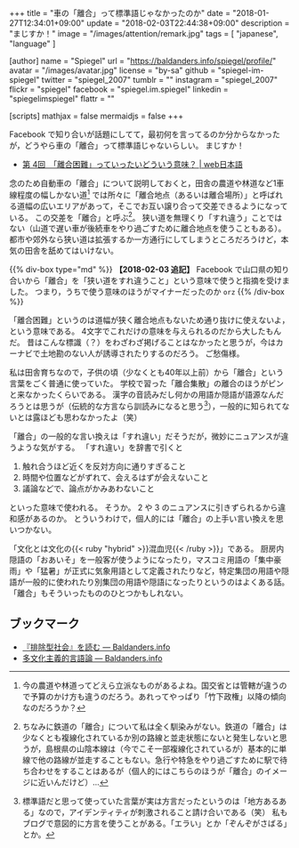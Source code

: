 +++
title = "車の「離合」って標準語じゃなかったのか"
date =  "2018-01-27T12:34:01+09:00"
update =  "2018-02-03T22:44:38+09:00"
description = "まじすか！"
image = "/images/attention/remark.jpg"
tags        = [ "japanese", "language" ]

[author]
  name      = "Spiegel"
  url       = "https://baldanders.info/spiegel/profile/"
  avatar    = "/images/avatar.jpg"
  license   = "by-sa"
  github    = "spiegel-im-spiegel"
  twitter   = "spiegel_2007"
  tumblr    = ""
  instagram = "spiegel_2007"
  flickr    = "spiegel"
  facebook  = "spiegel.im.spiegel"
  linkedin  = "spiegelimspiegel"
  flattr    = ""

[scripts]
  mathjax = false
  mermaidjs = false
+++

Facebook で知り合いが話題にしてて，最初何を言ってるのか分からなかったが，どうやら車の「離合」って標準語じゃないらしい。
まじすか！

- [第 4回　「離合困難」っていったいどういう意味？ | web日本語](http://www.web-nihongo.com/k_hougen/kh_p004/)

念のため自動車の「離合」について説明しておくと，田舎の農道や林道など1車線程度の幅しかない道[^w1] では所々に「離合地点（あるいは離合場所）」と呼ばれる道幅の広いエリアがあって，そこでお互い譲り合って交差できるようになっている。
この交差を「離合」と呼ぶ[^rw1]。
狭い道を無理くり「すれ違う」ことではない（山道で遅い車が後続車をやり過ごすために離合地点を使うこともある）。
都市や郊外なら狭い道は拡張するか一方通行にしてしまうところだろうけど，本気の田舎を舐めてはいけない。

[^w1]: 今の農道や林道ってどえら立派なものがあるよね。国交省とは管轄が違うので予算のかけ方も違うのだろう。あれってやっぱり「竹下政権」以降の傾向なのだろうか？
[^rw1]: ちなみに鉄道の「離合」について私は全く馴染みがない。鉄道の「離合」は少なくとも複線化されているか別の路線と並走状態にないと発生しないと思うが，島根県の山陰本線は（今でこそ一部複線化されているが）基本的に単線で他の路線が並走することもない。急行や特急をやり過ごすために駅で待ち合わせをすることはあるが（個人的にはこちらのほうが「離合」のイメージに近いんだけど）...

{{% div-box type="md" %}}
**【2018-02-03 追記】** Facebook で山口県の知り合いから「離合」を「狭い道をすれ違うこと」という意味で使うと指摘を受けました。
つまり，うちで使う意味のほうがマイナーだったのか `orz`
{{% /div-box %}}

「離合困難」というのは道幅が狭く離合地点もないため通り抜けに使えないよ，という意味である。
4文字でこれだけの意味を与えられるのだから大したもんだ。
昔はこんな標識（？）をわざわざ掲げることはなかったと思うが，今はカーナビで土地勘のない人が誘導されたりするのだろう。
ご愁傷様。

私は田舎育ちなので，子供の頃（少なくとも40年以上前）から「離合」という言葉をごく普通に使っていた。
学校で習った「離合集散」の離合のほうがピンと来なかったくらいである。
漢字の音読みだし何かの用語か隠語が語源なんだろうとは思うが（伝統的な方言なら訓読みになると思う[^dialect1]），一般的に知られてないとは露ほども思わなかったよ（笑）

[^dialect1]: 標準語だと思って使っていた言葉が実は方言だったというのは「地方あるある」なので，アイデンティティが刺激されること請け合いである（笑） 私もブログで意図的に方言を使うことがある。「エラい」とか「ぞんぞがさばる」とか。

「離合」の一般的な言い換えは「すれ違い」だそうだが，微妙にニュアンスが違うような気がする。
「すれ違い」を辞書で引くと

1. 触れ合うほど近くを反対方向に通りすぎること
2. 時間や位置などがずれて、会えるはずが会えないこと
3. 議論などで、論点がかみあわないこと

といった意味で使われる。
そうか。
2 や 3 のニュアンスに引きずられるから違和感があるのか。
とういうわけで，個人的には「離合」の上手い言い換えを思いつかない。

「文化とは文化の{{< ruby "hybrid" >}}混血児{{< /ruby >}}」である。
厨房内隠語の「おあいそ」を一般客が使うようになったり，マスコミ用語の「集中豪雨」や「猛暑」が正式に気象用語として定義されたりなど，特定集団の用語や隠語が一般的に使われたり別集団の用語や隠語になったりというのはよくある話。
「離合」もそういったもののひとつかもしれない。

## ブックマーク

- [『排除型社会』を読む — Baldanders.info](https://baldanders.info/spiegel/log2/000410.shtml)
- [多文化主義的言語論 — Baldanders.info](https://baldanders.info/spiegel/log2/000421.shtml)
